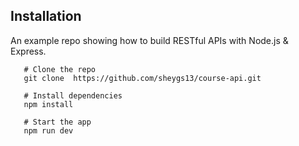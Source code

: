 ## Installation

An example repo showing how to build RESTful APIs with Node.js & Express.

```shell
   # Clone the repo
   git clone  https://github.com/sheygs13/course-api.git

   # Install dependencies
   npm install

   # Start the app
   npm run dev

```
